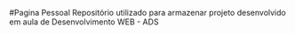 #Pagina Pessoal
 Repositório utilizado para armazenar projeto desenvolvido em aula de Desenvolvimento WEB - ADS
